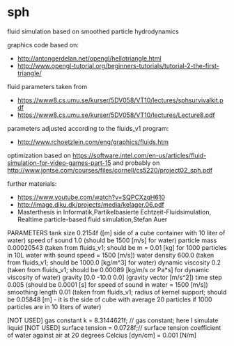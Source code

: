 sph
===

fluid simulation based on smoothed particle hydrodynamics

graphics code based on:
 * http://antongerdelan.net/opengl/hellotriangle.html
 * http://www.opengl-tutorial.org/beginners-tutorials/tutorial-2-the-first-triangle/

fluid parameters taken from
 * https://www8.cs.umu.se/kurser/5DV058/VT10/lectures/sphsurvivalkit.pdf
 * https://www8.cs.umu.se/kurser/5DV058/VT10/lectures/Lecture8.pdf

parameters adjusted according to the fluids_v1 program:
 * http://www.rchoetzlein.com/eng/graphics/fluids.htm

optimization based on
https://software.intel.com/en-us/articles/fluid-simulation-for-video-games-part-15
and probably on
http://www.jontse.com/courses/files/cornell/cs5220/project02_sph.pdf


further materials:
 * https://www.youtube.com/watch?v=SQPCXzqH610
 * http://image.diku.dk/projects/media/kelager.06.pdf
 * Masterthesis in Informatik,Partikelbasierte Echtzeit-Fluidsimulation, Realtime particle-based fluid simulation,Stefan Auer

PARAMETERS
tank size		0.2154f		([m] side of a cube container with 10 liter of water)
speed of sound		1.0		(should be 1500 [m/s] for water)
particle mass 		0.00020543 	(taken from fluids_v1; should be m = 0.01 [kg] for 1000 particles in 10L water with sound speed = 1500 [m/s])
water density 		600.0 		(taken from fluids_v1; should be 1000.0 [kg/m^3] for water)
dynamic viscosity	0.2		(taken from fluids_v1; should be 0.00089 [kg/m/s or Pa*s] for dynamic viscosity of water)
gravity 		[0.0 -10.0 0.0]	(gravity vector [m/s^2])
time step		0.005	   	(should be 0.0001 [s] for speed of sound in water = 1500 [m/s])
smoothing length	0.01		(taken from fluids_v1; radius of kernel support; should be 0.05848 [m] - it is the side of cube with average 20 particles if 1000 particles are in 10 liters of water)


[NOT USED] gas constant k = 8.3144621f; // gas constant; here I simulate liquid
[NOT USED] surface tension = 0.0728f;// surface tension coefficient of water against air at 20 degrees Celcius [dyn/cm] = 0.001 [N/m]
